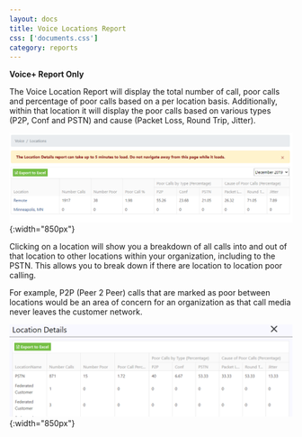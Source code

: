 ```yaml
---
layout: docs
title: Voice Locations Report
css: ['documents.css']
category: reports
---
```


**Voice+ Report Only**

The Voice Location Report will display the total number of call, poor calls and percentage of poor calls based on a per location basis.  Additionally, within that location it will display the poor calls based on various types (P2P, Conf and PSTN) and cause (Packet Loss, Round Trip, Jitter).

![Cloud Portal](/assets/images/voicelocation.1.png){:width="850px"}

Clicking on a location will show you a breakdown of all calls into and out of that location to other locations within your organization, including to the PSTN.  This allows you to break down if there are location to location poor calling.

For example, P2P (Peer 2 Peer) calls that are marked as poor between locations would be an area of concern for an organization as that call media never leaves the customer network.

![Cloud Portal](/assets/images/voicelocation.2.png){:width="850px"}
